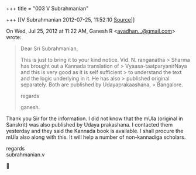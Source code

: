 +++
title = "003 V Subrahmanian"

+++
[[V Subrahmanian	2012-07-25, 11:52:10 [Source](https://groups.google.com/g/bvparishat/c/ctUroFj8wkc)]]



On Wed, Jul 25, 2012 at 11:22 AM, Ganesh R \<[avadhan...@gmail.com]()\> wrote:  

> Dear Sri Subrahmanian,  
>   
> This is just to bring it to your kind notice. Vid. N. ranganatha > Sharma has brought out a Kannada translation of > Vyaasa-taatparyanirNaya and this is very good as it is self sufficient > to understand the text and the logic underlying in it. He has also > published original separately. Both are published by Udayaprakaashana, > Bangalore.  
>   
> regards  
>   
> ganesh.  

  
Thank you Sir for the information. I did not know that the mUla (original in Sanskrit) was also published by Udaya prakashana. I contacted them yesterday and they said the Kannada book is available. I shall procure the mUla also along with this. It will help a number of non-kannadiga scholars.  
  
regards  
subrahmanian.v  



